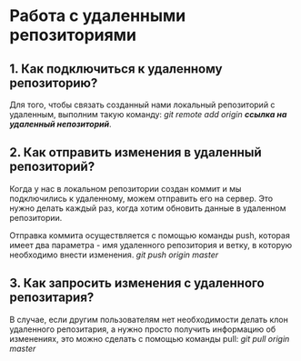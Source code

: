 # Работа с удаленными репозиториями

## 1. Как подключиться к удаленному репозиторию?

Для того, чтобы связать созданный нами локальный репозиторий с удаленным, выполним такую команду: *git remote add origin **ссылка на удаленный непозиторий***.

## 2. Как отправить изменения в удаленный репозиторий?

Когда у нас в локальном репозитории создан коммит и мы подключились к удаленному, можем отправить его на сервер. Это нужно делать каждый раз, когда хотим обновить данные в удаленном репозитории.

Отправка коммита осуществляется с помощью команды push, которая имеет два параметра - имя удаленного репозитория и ветку, в которую необходимо внести изменения.
*git push origin master*

## 3. Как запросить изменения с удаленного репозитария?

В случае, если другим пользователям нет необходимости делать клон удаленного репозитария, а нужно просто получить информацию об изменениях, это можно сделать с помощью команды pull: *git pull origin master*